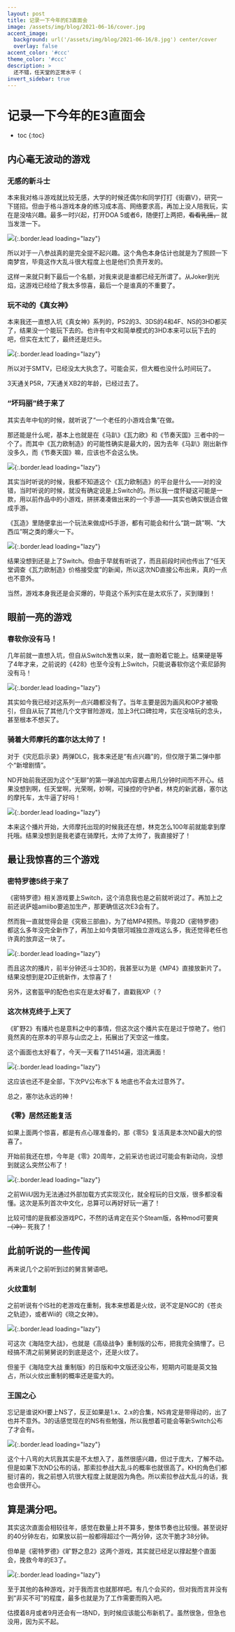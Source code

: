 ```yaml
---
layout: post
title: 记录一下今年的E3直面会
image: /assets/img/blog/2021-06-16/cover.jpg
accent_image: 
  background: url('/assets/img/blog/2021-06-16/8.jpg') center/cover
  overlay: false
accent_color: '#ccc'
theme_color: '#ccc'
description: >
  还不错，任天堂的正常水平（
invert_sidebar: true
---
```


# 记录一下今年的E3直面会

* toc
{:toc}

 
## 内心毫无波动的游戏

### 无感的新斗士

本来我对格斗游戏就比较无感，大学的时候还偶尔和同学打打《街霸V》，研究一下搓招。但由于格斗游戏本身的练习成本高、网络要求高，再加上没人陪我玩，实在是没啥兴趣。最多一时兴起，打开DOA 5或者6，随便打上两把，~~看看乳摇，~~ 就当发泄一下。

![](/assets/img/blog/2021-06-16/1.jpg){:.border.lead loading="lazy"}

所以对于一八参战真的是完全提不起兴趣。这个角色本身估计也就是为了照顾一下南梦宫，毕竟这作大乱斗很大程度上也是他们负责开发的。

这样一来就只剩下最后一个名额，对我来说是谁都已经无所谓了。从Joker到光焰，这游戏已经给了我太多惊喜，最后一个是谁真的不重要了。

### 玩不动的《真女神》

本来我还一直想入坑《真女神》系列的，PS2的3、3DS的4和4F、NS的3HD都买了，结果没一个能玩下去的。也许有中文和简单模式的3HD本来可以玩下去的吧，但实在太忙了，最终还是烂头。

![](/assets/img/blog/2021-06-16/2.jpg){:.border.lead loading="lazy"}

所以对于SMTV，已经没太大执念了。可能会买，但大概也没什么时间玩了。

3天通关P5R，7天通关XB2的年龄，已经过去了。

### “坏玛丽”终于来了

其实去年中旬的时候，就听说了“一个老任的小游戏合集”在做。

那还能是什么呢，基本上也就是在《马趴》《瓦力欧》和《节奏天国》三者中的一个了。而其中《瓦力欧制造》的可能性确实是最大的，因为去年《马趴》刚出新作没多久，而《节奏天国》嘛，应该也不会这么快。

![](/assets/img/blog/2021-06-16/3.jpg){:.border.lead loading="lazy"}

其实当时听说的时候，我都不知道这个《瓦力欧制造》的平台是什么——对的没错，当时听说的时候，就没有确定说是上Switch的。所以我一度怀疑这可能是一款，用以前作品中的小游戏，拼拼凑凑做出来的一个手游——其实也确实很适合做成手游。

《瓦造》里随便拿出一个玩法来做成H5手游，都有可能会和什么“跳一跳”啊、“大西瓜”啊之类的爆火一下。

![](/assets/img/blog/2021-06-16/4.jpg){:.border.lead loading="lazy"}

结果没想到还是上了Switch。但由于早就有听说了，而且前段时间也传出了“任天堂调查《瓦力欧制造》价格接受度”的新闻，所以这次ND直接公布出来，真的一点也不意外。

当然，游戏本身我还是会买爆的，毕竟这个系列实在是太欢乐了，买到赚到！


## 眼前一亮的游戏

### 春软你没有马！

几年前就一直想入坑，但自从Switch发售以来，就一直盼着它能上。结果硬是等了4年才来，之前说的《428》也至今没有上Switch，只能说春软你这个索尼舔狗没有马！

![](/assets/img/blog/2021-06-16/5.jpg){:.border.lead loading="lazy"}

其实如今我已经对这系列一点兴趣都没有了。当年主要是因为画风和OP才被吸引，但自从玩了其他几个文字冒险游戏，加上3代口碑拉垮，实在没啥玩的念头，甚至根本不想买了。

### 骑着大师摩托的塞尔达太帅了！

对于《灾厄启示录》两弹DLC，我本来还是“有点兴趣”的，但仅限于第二弹中那个“新增剧情”。

ND开始前我还因为这个“无聊”的第一弹追加内容要占用几分钟时间而不开心。结果没想到啊，任天堂啊，光荣啊，妙啊，可操控的守护者，林克的新武器，塞尔达的摩托车，太牛逼了好吗！

![](/assets/img/blog/2021-06-16/6.jpg){:.border.lead loading="lazy"}

本来这个播片开始，大师摩托出现的时候我还在想，林克怎么100年前就能拿到摩托哦。结果没想到是我老婆在骑摩托，太帅了太帅了，我直接好了！


## 最让我惊喜的三个游戏

### 密特罗德5终于来了

《密特罗德》相关游戏要上Switch，这个消息我也是之前就听说过了。再加上之前还说萨姐amiibo要追加生产，那更确信这次E3会有了。

然而我一直就觉得会是《究极三部曲》，为了给MP4预热。毕竟2D《密特罗德》都这么多年没完全新作了，再加上如今类银河城独立游戏这么多，我还觉得老任也许真的放弃这一块了。

![](/assets/img/blog/2021-06-16/7.jpg){:.border.lead loading="lazy"}

而且这次的播片，前半分钟还斗士3D的，我甚至以为是《MP4》直接放新片了。结果没想到是2D正统新作，太惊喜了！

另外，这套盔甲的配色也实在是太好看了，直戳我XP（？

### 这次林克终于上天了

《旷野2》有播片也是意料之中的事情，但这次这个播片实在是过于惊艳了。他们竟然真的在原本的平原与山峦之上，拓展出了天空这一维度。

这个画面也太好看了，今天一天看了114514遍，泪流满面！

![](/assets/img/blog/2021-06-16/8.jpg){:.border.lead loading="lazy"}

这应该也还不是全部，下次PV公布水下 & 地底也不会太过意外了。

总之，塞尔达永远的神！


### 《零》居然还能复活

如果上面两个惊喜，都是有点心理准备的，那《零5》复活真是本次ND最大的惊喜了。

开始前我还在想，今年是《零》20周年，之前采访也说过可能会有新动向，没想到就这么突然公布了！

![](/assets/img/blog/2021-06-16/9.jpg){:.border.lead loading="lazy"}

之前WiiU因为无法通过外部加载方式实现汉化，就全程玩的日文版，很多都没看懂。这次是系列首次中文化，总算可以再好好玩一遍了！

比较可惜的是我都没游戏PC，不然的话肯定在买个Steam版，各种mod可要爽 ~~（冲）~~ 死我了！


## 此前听说的一些传闻

再来说几个之前听到过的舅言舅语吧。

### 火纹重制

之前听说有个IS社的老游戏在重制，我本来想着是火纹，说不定是NGC的《苍炎之轨迹》，或者Wii的《晓之女神》。

![](/assets/img/blog/2021-06-16/10.jpg){:.border.lead loading="lazy"}

可这次《海陆空大战》，也就是《高级战争》重制版的公布，把我完全搞懵了。已经搞不清之前舅舅说的到底是这个，还是火纹了。

但鉴于《海陆空大战 重制版》的日版和中文版还没公布，短期内可能是英文独占，所以火纹出重制的概率还是蛮大的。

### 王国之心

忘记是谁说KH要上NS了，反正如果是1.x、2.x的合集，NS肯定是带得动的，出了也并不意外。3的话感觉现在的NS有些勉强，所以我想着可能会等新Switch公布了才会有。

![](/assets/img/blog/2021-06-16/11.jpg){:.border.lead loading="lazy"}

这个十八弯的大坑我其实是不太想入了，虽然很感兴趣，但过于庞大，了解不动。但是如果下次ND公布的话，那索拉参战大乱斗的概率也就很高了。KH的角色们都挺讨喜的，我之前想入坑很大程度上就是因为角色。所以索拉参战大乱斗的话，我也会很开心。


## 算是满分吧。

其实这次直面会相较往年，感觉在数量上并不算多，整体节奏也比较慢。甚至说好的40分钟左右，如果放以前一般都得超过个一两分钟，这次干脆才38分钟。

但单是《密特罗德》《旷野之息2》这两个游戏，其实就已经足以撑起整个直面会，挽救今年的E3了。

![](/assets/img/blog/2021-06-16/12.jpg){:.border.lead loading="lazy"}

至于其他的各种游戏，对于我而言也就那样吧。有几个会买的，但对我而言并没有到“非买不可”的程度，最多也就是为了工作需要而购入吧。

估摸着8月或者9月还会有一场ND，到时候应该能公布新机了。虽然很急，但急也没用，因为买不起。


